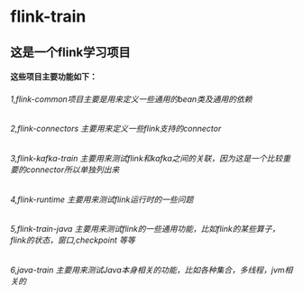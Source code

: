 # flink-train
## 这是一个flink学习项目
#### 这些项目主要功能如下：

###### 1,flink-common项目主要是用来定义一些通用的bean类及通用的依赖
###### 2,flink-connectors 主要用来定义一些flink支持的connector
###### 3,flink-kafka-train 主要用来测试flink和kafka之间的关联，因为这是一个比较重要的connector所以单独列出来
######  4,flink-runtime 主要用来测试flink运行时的一些问题
###### 5,flink-train-java 主要用来测试flink的一些通用功能，比如flink的某些算子，flink的状态，窗口,checkpoint 等等
###### 6,java-train 主要用来测试Java本身相关的功能，比如各种集合，多线程，jvm相关的

